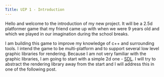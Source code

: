 ```yaml
---
Title: UIP 1 - Introduction
---
```


Hello and welcome to the introduction of my new project.
It will be a 2.5d platformer game that my friend came up with when we were 9 years old and which we
played in our imagination during the school breaks.

I am building this game to improve my knowledge of c++ and surrounding tools.
I intend the game to be multi-platform and to support several low level graphic libraries for rendering.
Because I am not very familiar with the graphic libraries, I am going to start with a simple 2d one - 
[SDL](https://www.libsdl.org/).
I will try to abstract the rendering library away from the start and I will address this in one of the following post.

